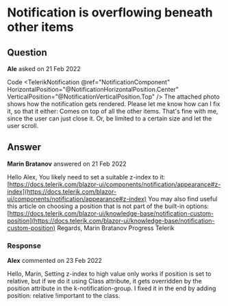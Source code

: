 # Notification is overflowing beneath other items

## Question

**Ale** asked on 21 Feb 2022

Code <TelerikNotification @ref="NotificationComponent" HorizontalPosition="@NotificationHorizontalPosition.Center" VerticalPosition="@NotificationVerticalPosition.Top" /> The attached photo shows how the notification gets rendered. Please let me know how can I fix it, so that it either: Comes on top of all the other items. That's fine with me, since the user can just close it. Or, be limited to a certain size and let the user scroll.

## Answer

**Marin Bratanov** answered on 21 Feb 2022

Hello Alex, You likely need to set a suitable z-index to it: [https://docs.telerik.com/blazor-ui/components/notification/appearance#z-index](https://docs.telerik.com/blazor-ui/components/notification/appearance#z-index) You may also find useful this article on choosing a position that is not part of the built-in options: [https://docs.telerik.com/blazor-ui/knowledge-base/notification-custom-position](https://docs.telerik.com/blazor-ui/knowledge-base/notification-custom-position) Regards, Marin Bratanov Progress Telerik

### Response

**Alex** commented on 23 Feb 2022

Hello, Marin, Setting z-index to high value only works if position is set to relative, but if we do it using Class attribute, it gets overridden by the position attribute in the k-notification-group. I fixed it in the end by adding position: relative !important to the class.
